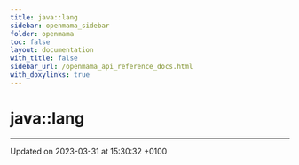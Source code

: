 ```yaml
---
title: java::lang
sidebar: openmama_sidebar
folder: openmama
toc: false
layout: documentation
with_title: false
sidebar_url: /openmama_api_reference_docs.html
with_doxylinks: true
---
```


# java::lang








-------------------------------

Updated on 2023-03-31 at 15:30:32 +0100